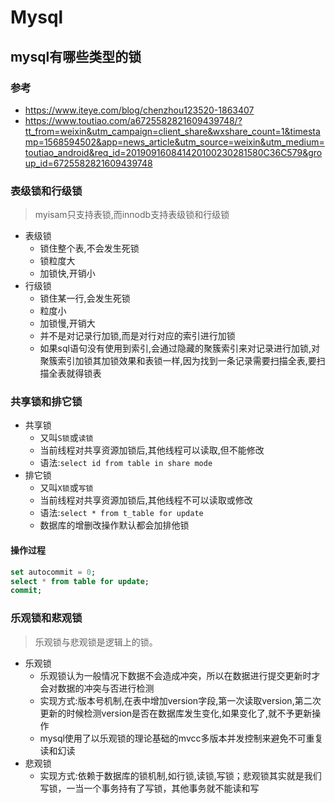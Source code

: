 # Mysql
## mysql有哪些类型的锁
### 参考
- https://www.iteye.com/blog/chenzhou123520-1863407
- https://www.toutiao.com/a6725582821609439748/?tt_from=weixin&utm_campaign=client_share&wxshare_count=1&timestamp=1568594502&app=news_article&utm_source=weixin&utm_medium=toutiao_android&req_id=201909160841420100230281580C36C579&group_id=6725582821609439748

### 表级锁和行级锁
> myisam只支持表锁,而innodb支持表级锁和行级锁   
- 表级锁
    - 锁住整个表,不会发生死锁
    - 锁粒度大
    - 加锁快,开销小
- 行级锁
    - 锁住某一行,会发生死锁
    - 粒度小
    - 加锁慢,开销大
    - 并不是对记录行加锁,而是对行对应的索引进行加锁
    - 如果sql语句没有使用到索引,会通过隐藏的聚簇索引来对记录进行加锁,对聚簇索引加锁其加锁效果和表锁一样,因为找到一条记录需要扫描全表,要扫描全表就得锁表  

### 共享锁和排它锁
- 共享锁
	- 又叫`S锁`或`读锁`
	- 当前线程对共享资源加锁后,其他线程可以读取,但不能修改
	- 语法:`select id from table in share mode`
- 排它锁
	- 又叫`X锁`或`写锁`
	- 当前线程对共享资源加锁后,其他线程不可以读取或修改
	- 语法:`select * from t_table for update`
	- 数据库的增删改操作默认都会加排他锁
#### 操作过程
```sql
set autocommit = 0;
select * from table for update;
commit;
```

### 乐观锁和悲观锁
> 乐观锁与悲观锁是逻辑上的锁。
- 乐观锁
	- 乐观锁认为一般情况下数据不会造成冲突，所以在数据进行提交更新时才会对数据的冲突与否进行检测 
	- 实现方式:版本号机制,在表中增加version字段,第一次读取version,第二次更新的时候检测version是否在数据库发生变化,如果变化了,就不予更新操作
	- mysql使用了以乐观锁的理论基础的mvcc多版本并发控制来避免不可重复读和幻读
- 悲观锁
	- 实现方式:依赖于数据库的锁机制,如行锁,读锁,写锁；悲观锁其实就是我们写锁，一当一个事务持有了写锁，其他事务就不能读和写